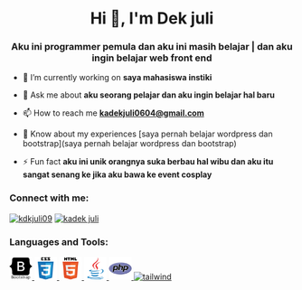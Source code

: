 <h1 align="center">Hi 👋, I'm Dek juli</h1>
<h3 align="center">Aku ini programmer pemula dan aku ini masih belajar | dan aku ingin belajar web front end</h3>

- 🔭 I’m currently working on **saya mahasiswa instiki**

- 💬 Ask me about **aku seorang pelajar dan aku ingin belajar hal baru**

- 📫 How to reach me **kadekjuli0604@gmail.com**

- 📄 Know about my experiences [saya pernah belajar wordpress dan bootstrap](saya pernah belajar wordpress dan bootstrap)

- ⚡ Fun fact **aku ini unik orangnya suka berbau hal wibu dan aku itu sangat senang ke jika aku bawa ke event cosplay**

<h3 align="left">Connect with me:</h3>
<p align="left">
<a href="https://instagram.com/kdkjuli09" target="blank"><img align="center" src="https://raw.githubusercontent.com/rahuldkjain/github-profile-readme-generator/master/src/images/icons/Social/instagram.svg" alt="kdkjuli09" height="30" width="40" /></a>
<a href="https://www.youtube.com/c/kadek juli" target="blank"><img align="center" src="https://raw.githubusercontent.com/rahuldkjain/github-profile-readme-generator/master/src/images/icons/Social/youtube.svg" alt="kadek juli" height="30" width="40" /></a>
</p>

<h3 align="left">Languages and Tools:</h3>
<p align="left"> <a href="https://getbootstrap.com" target="_blank" rel="noreferrer"> <img src="https://raw.githubusercontent.com/devicons/devicon/master/icons/bootstrap/bootstrap-plain-wordmark.svg" alt="bootstrap" width="40" height="40"/> </a> <a href="https://www.w3schools.com/css/" target="_blank" rel="noreferrer"> <img src="https://raw.githubusercontent.com/devicons/devicon/master/icons/css3/css3-original-wordmark.svg" alt="css3" width="40" height="40"/> </a> <a href="https://www.w3.org/html/" target="_blank" rel="noreferrer"> <img src="https://raw.githubusercontent.com/devicons/devicon/master/icons/html5/html5-original-wordmark.svg" alt="html5" width="40" height="40"/> </a> <a href="https://www.java.com" target="_blank" rel="noreferrer"> <img src="https://raw.githubusercontent.com/devicons/devicon/master/icons/java/java-original.svg" alt="java" width="40" height="40"/> </a> <a href="https://www.php.net" target="_blank" rel="noreferrer"> <img src="https://raw.githubusercontent.com/devicons/devicon/master/icons/php/php-original.svg" alt="php" width="40" height="40"/> </a> <a href="https://tailwindcss.com/" target="_blank" rel="noreferrer"> <img src="https://www.vectorlogo.zone/logos/tailwindcss/tailwindcss-icon.svg" alt="tailwind" width="40" height="40"/> </a> </p>
